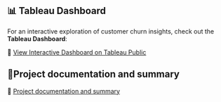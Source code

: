 ## 📊 Tableau Dashboard  

For an interactive exploration of customer churn insights, check out the **Tableau Dashboard**:

🔗 [View Interactive Dashboard on Tableau Public](https://public.tableau.com/views/ChurnTableau/CustomerOverviewDashboard?:language=en-US&:sid=&:redirect=auth&:display_count=n&:origin=viz_share_link)

## 📄Project documentation and summary
🔗 [Project documentation and summary]()
